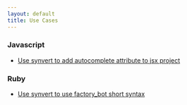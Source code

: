 ```yaml
---
layout: default
title: Use Cases
---
```


<h3>Javascript</h3>
<ul>
    <li>
        <a href="/javascript/react-add-autocomplete-attribute/index.html">Use synvert to add autocomplete attribute to jsx project</a>
    </li>
</ul>

<h3>Ruby</h3>
<ul>
    <li>
        <a href="/ruby/factory-bot-use-short-syntax/index.html">Use synvert to use factory_bot short syntax</a>
    </li>
</ul>